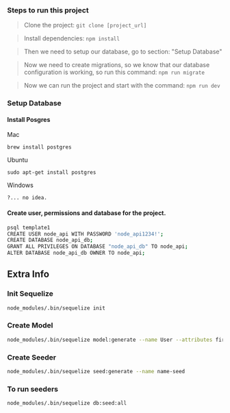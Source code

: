 ### Steps to run this project
> Clone the project: `git clone [project_url]`

> Install dependencies: `npm install`

> Then we need to setup our database, go to section: "Setup Database"

> Now we need to create migrations, so we know that our database configuration is working, so run this command: `npm run migrate`

> Now we can run the project and start with the command: `npm run dev`

### Setup Database ###
#### Install Posgres ###
Mac

`brew install postgres`

Ubuntu

`sudo apt-get install postgres`

Windows

`?... no idea.`

#### Create user, permissions and database for the project.
```bash
psql template1
CREATE USER node_api WITH PASSWORD 'node_api1234!';
CREATE DATABASE node_api_db;
GRANT ALL PRIVILEGES ON DATABASE "node_api_db" TO node_api;
ALTER DATABASE node_api_db OWNER TO node_api;
```

## Extra Info ##

### Init Sequelize
```bash
node_modules/.bin/sequelize init  
```
### Create Model
```bash
node_modules/.bin/sequelize model:generate --name User --attributes firstName:string,lastName:string,email:string
``` 

### Create Seeder
```bash
node_modules/.bin/sequelize seed:generate --name name-seed
```

### To run seeders #
```bash
node_modules/.bin/sequelize db:seed:all
```